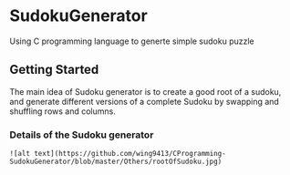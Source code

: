 # SudokuGenerator

Using C programming language to generte simple sudoku puzzle 

## Getting Started

The main idea of Sudoku generator is to create a good root of a sudoku, and generate different versions of a complete Sudoku by swapping and shuffling rows and columns.

### Details of the Sudoku generator


```
![alt text](https://github.com/wing9413/CProgramming-SudokuGenerator/blob/master/Others/rootOfSudoku.jpg)
